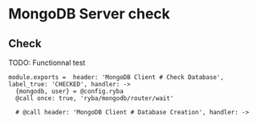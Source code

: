 
# MongoDB Server check

## Check

  TODO: Functionnal test
  
    module.exports =  header: 'MongoDB Client # Check Database', label_true: 'CHECKED', handler: ->
      {mongodb, user} = @config.ryba
      @call once: true, 'ryba/mongodb/router/wait'
      
      # @call header: 'MongoDB Client # Database Creation', handler: ->
